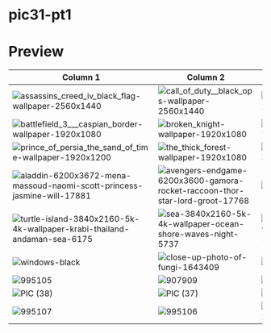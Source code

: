 # pic31-pt1
# Preview
| Column 1 | Column 2 | Column 3 | Column 4 |
|---------|---------|---------|---------|
|![assassins_creed_iv_black_flag-wallpaper-2560x1440](https://github.com/user-attachments/assets/39fd3396-2dc9-4755-a1a8-70af2aa52aa9)|![call_of_duty__black_ops-wallpaper-2560x1440](https://github.com/user-attachments/assets/4492a178-9a28-4455-9bdb-d574d84516b6)|![battlefield_3_bf3_2-wallpaper-2560x1440](https://github.com/user-attachments/assets/daef46dc-af21-47ba-a569-22a421dcfded)|![windows-blue](https://github.com/user-attachments/assets/3aed6305-f691-4743-a79c-aba1e2d18215)|
|![battlefield_3___caspian_border-wallpaper-1920x1080](https://github.com/user-attachments/assets/720d0ce1-bc7b-453e-8f56-05d1e3957a45)|![broken_knight-wallpaper-1920x1080](https://github.com/user-attachments/assets/e8b1472f-bc9c-4dfd-8d98-84cf56762ebe)|![the_hobbit_the_battle_of_the_five_armies_7-wallpaper-2560x1440](https://github.com/user-attachments/assets/9076f35d-e245-44ab-a58a-558a77824831)|![green_lantern_movie_2011-wallpaper-3840x2160](https://github.com/user-attachments/assets/77678264-a7fc-4bf7-8746-b715f508c768)|
|![prince_of_persia_the_sand_of_time-wallpaper-1920x1200](https://github.com/user-attachments/assets/c8e8f2d8-8e07-4f09-958e-ee445663188d)|![the_thick_forest-wallpaper-1920x1080](https://github.com/user-attachments/assets/864e1b72-af10-4fcc-9b27-c64bb6900058)|![a_wooden_house_forest-wallpaper-3554x1999](https://github.com/user-attachments/assets/c2ade780-e2ac-4267-9f58-42cf9ad131a8)|![deep_within_2-wallpaper-1920x1080](https://github.com/user-attachments/assets/1274e335-816d-40d9-9e5a-342ff6937aef)|
|![aladdin-6200x3672-mena-massoud-naomi-scott-princess-jasmine-will-17881](https://github.com/user-attachments/assets/c2518d33-b274-4553-bdf8-40e8ffa4cd51)|![avengers-endgame-6200x3600-gamora-rocket-raccoon-thor-star-lord-groot-17768](https://github.com/user-attachments/assets/fb6f2a5b-5fb9-4b60-b9a4-0a3cdc198eba)|![relax_4k](https://github.com/user-attachments/assets/14bc77d0-b4db-44f8-9543-affcf5076190)|![broken_4k-3840x2160](https://github.com/user-attachments/assets/348dec69-e440-41a8-872b-016a493a3778)|
|![turtle-island-3840x2160-5k-4k-wallpaper-krabi-thailand-andaman-sea-6175](https://github.com/user-attachments/assets/9e9549eb-ca77-43dc-843f-64f721ba3d91)|![sea-3840x2160-5k-4k-wallpaper-ocean-shore-waves-night-5737](https://github.com/user-attachments/assets/64d19f4c-71e3-4840-81d9-c466e9d3b02c)|![bungalows-3840x2160-4k-hd-wallpaper-reef-french-polynesia-water-594](https://github.com/user-attachments/assets/039c88a2-9acd-48b0-9196-430183ca645d)|![clouds-3840x2160-4k-hd-wallpaper-sky-blue-river-sun-rays-599](https://github.com/user-attachments/assets/32b126a9-e733-4ddf-ae1e-07698f52b870)|
|![windows-black](https://github.com/user-attachments/assets/482d4948-2c50-4b4b-80b7-b3ddb9e7fe38)|![close-up-photo-of-fungi-1643409](https://github.com/user-attachments/assets/c903d8e5-e44e-4866-b759-1ba2c7e87a48)|![view-of-elephant-in-water-247431](https://github.com/user-attachments/assets/b9420017-e62f-41e0-b973-09f677c1ef88)|![far_cry_22-wallpaper-5120x2880](https://github.com/user-attachments/assets/a8328959-b4fc-4d34-98f0-520e4dbfdd64)|
|![995105](https://github.com/user-attachments/assets/243d59ff-8607-4b1d-a718-8236798c981e)|![907909](https://github.com/user-attachments/assets/93c3dc31-9ffc-415c-a7de-bf5a46a8b09c)|![PIC (35)](https://github.com/user-attachments/assets/2a3e7151-eff5-4d5b-817c-53b74a3c64ca)|![PIC (39)](https://github.com/user-attachments/assets/8087c468-f31b-44b6-a0be-ede6dcf1455a)|
|![PIC (38)](https://github.com/user-attachments/assets/79d1b9c5-0569-47b1-8df9-2345e951c892)|![PIC (37)](https://github.com/user-attachments/assets/f5e75ce2-067f-469e-b46e-f5ea987f9bce)|![PIC (36)](https://github.com/user-attachments/assets/48212965-d2b4-45ba-886e-42a156774abb)|![934950](https://github.com/user-attachments/assets/303e3b6d-06cd-4a90-9554-8d747211cd8c)|
|![995107](https://github.com/user-attachments/assets/8e314c3d-5f50-471f-99f2-6be7560aedd6)|![995106](https://github.com/user-attachments/assets/d425a58f-043d-47df-9cca-432db99854b8)|![far_cry_3_2012_video_game-wallpaper-2560x1440](https://github.com/user-attachments/assets/350c4f8b-b9fe-46f1-ad87-5c9bd20f6ea3)|![call_of_duty_wwii_2017_game-wallpaper-5120x2880](https://github.com/user-attachments/assets/858fdcc0-e9c1-44ef-bf95-8923fc6cca10)|
